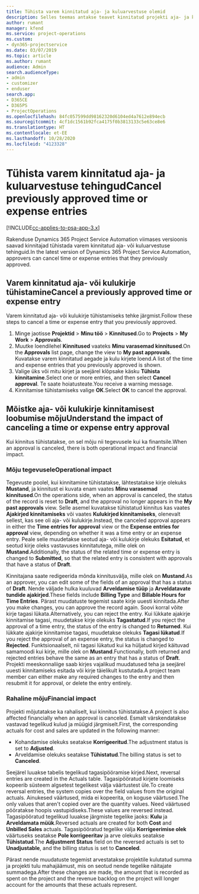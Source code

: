 ```yaml
---
title: Tühista varem kinnitatud aja- ja kuluarvestuse olemid
description: Selles teemas antakse teavet kinnitatud projekti aja- ja kuluarvestuse tehingute tühistamise kohta.
author: rumant
manager: kfend
ms.service: project-operations
ms.custom:
- dyn365-projectservice
ms.date: 03/07/2019
ms.topic: article
ms.author: rumant
audience: Admin
search.audienceType:
- admin
- customizer
- enduser
search.app:
- D365CE
- D365PS
- ProjectOperations
ms.openlocfilehash: 84fc057599dd98162320d6104ed4a7612e894ecb
ms.sourcegitcommit: 4cf1dc1561b92fca4175f0b3813133c5e63ce8e6
ms.translationtype: HT
ms.contentlocale: et-EE
ms.lasthandoff: 10/28/2020
ms.locfileid: "4123328"
---
```

# <a name="cancel-previously-approved-time-or-expense-entries"></a><span data-ttu-id="ae2c7-103">Tühista varem kinnitatud aja- ja kuluarvestuse tehingud</span><span class="sxs-lookup"><span data-stu-id="ae2c7-103">Cancel previously approved time or expense entries</span></span>

[!INCLUDE[cc-applies-to-psa-app-3.x](../includes/cc-applies-to-psa-app-3x.md)]

<span data-ttu-id="ae2c7-104">Rakenduse Dynamics 365 Project Service Automation viimases versioonis saavad kinnitajad tühistada varem kinnitatud aja- või kuluarvestuse tehinguid.</span><span class="sxs-lookup"><span data-stu-id="ae2c7-104">In the latest version of Dynamics 365 Project Service Automation, approvers can cancel time or expense entries that they previously approved.</span></span>

## <a name="cancel-a-previously-approved-time-or-expense-entry"></a><span data-ttu-id="ae2c7-105">Varem kinnitatud aja- või kulukirje tühistamine</span><span class="sxs-lookup"><span data-stu-id="ae2c7-105">Cancel a previously approved time or expense entry</span></span>

<span data-ttu-id="ae2c7-106">Varem kinnitatud aja- või kulukirje tühistamiseks tehke järgmist.</span><span class="sxs-lookup"><span data-stu-id="ae2c7-106">Follow these steps to cancel a time or expense entry that you previously approved.</span></span>

1. <span data-ttu-id="ae2c7-107">Minge jaotisse **Projektid** \> **Minu töö** \> **Kinnitused**.</span><span class="sxs-lookup"><span data-stu-id="ae2c7-107">Go to **Projects** \> **My Work** \> **Approvals**.</span></span>
2. <span data-ttu-id="ae2c7-108">Muutke loendilehel **Kinnitused** vaateks **Minu varasemad kinnitused**.</span><span class="sxs-lookup"><span data-stu-id="ae2c7-108">On the **Approvals** list page, change the view to **My past approvals**.</span></span> <span data-ttu-id="ae2c7-109">Kuvatakse varem kinnitatud aegade ja kulu kirjete loend.</span><span class="sxs-lookup"><span data-stu-id="ae2c7-109">A list of the time and expense entries that you previously approved is shown.</span></span>
3. <span data-ttu-id="ae2c7-110">Valige üks või mitu kirjet ja seejärel klõpsake käsku **Tühista kinnitamine**.</span><span class="sxs-lookup"><span data-stu-id="ae2c7-110">Select one or more entries, and then select **Cancel approval**.</span></span> <span data-ttu-id="ae2c7-111">Te saate hoiatusteate.</span><span class="sxs-lookup"><span data-stu-id="ae2c7-111">You receive a warning message.</span></span>
4. <span data-ttu-id="ae2c7-112">Kinnitamise tühistamiseks valige **OK**.</span><span class="sxs-lookup"><span data-stu-id="ae2c7-112">Select **OK** to cancel the approval.</span></span>

## <a name="understand-the-impact-of-canceling-a-time-or-expense-entry-approval"></a><span data-ttu-id="ae2c7-113">Mõistke aja- või kulukirje kinnitamisest loobumise mõju</span><span class="sxs-lookup"><span data-stu-id="ae2c7-113">Understand the impact of canceling a time or expense entry approval</span></span>

<span data-ttu-id="ae2c7-114">Kui kinnitus tühistatakse, on sel mõju nii tegevusele kui ka finantsile.</span><span class="sxs-lookup"><span data-stu-id="ae2c7-114">When an approval is canceled, there is both operational impact and financial impact.</span></span>

### <a name="operational-impact"></a><span data-ttu-id="ae2c7-115">Mõju tegevusele</span><span class="sxs-lookup"><span data-stu-id="ae2c7-115">Operational impact</span></span>

<span data-ttu-id="ae2c7-116">Tegevuste poolel, kui kinnitamine tühistatakse, lähtestatakse kirje olekuks **Mustand**, ja kinnitust ei kuvata enam vaates **Minu varasemad kinnitused**.</span><span class="sxs-lookup"><span data-stu-id="ae2c7-116">On the operations side, when an approval is canceled, the status of the record is reset to **Draft**, and the approval no longer appears in the **My past approvals** view.</span></span> <span data-ttu-id="ae2c7-117">Selle asemel kuvatakse tühistatud kinnitus kas vaates **Ajakirjed kinnitamiseks** või vaates **Kulukirjed kinnitamiseks**, olenevalt sellest, kas see oli aja- või kulukirje.</span><span class="sxs-lookup"><span data-stu-id="ae2c7-117">Instead, the canceled approval appears in either the **Time entries for approval** view or the **Expense entries for approval** view, depending on whether it was a time entry or an expense entry.</span></span> <span data-ttu-id="ae2c7-118">Peale selle muudetakse seotud aja- või kulukirje olekuks **Esitatud**, et seotud kirje oleks vastavuses kinnitatutega, mille olek on **Mustand**.</span><span class="sxs-lookup"><span data-stu-id="ae2c7-118">Additionally, the status of the related time or expense entry is changed to **Submitted**, so that the related entry is consistent with approvals that have a status of **Draft**.</span></span>

<span data-ttu-id="ae2c7-119">Kinnitajana saate redigeerida mõnda kinnitusvälja, mille olek on **Mustand**.</span><span class="sxs-lookup"><span data-stu-id="ae2c7-119">As an approver, you can edit some of the fields of an approval that has a status of **Draft**.</span></span> <span data-ttu-id="ae2c7-120">Nende väljade hulka kuuluvad **Arveldamise tüüp** ja **Arveldatavate tundide ajakirjed**.</span><span class="sxs-lookup"><span data-stu-id="ae2c7-120">These fields include **Billing Type** and **Billable Hours for Time Entries**.</span></span> <span data-ttu-id="ae2c7-121">Pärast muudatuste tegemist saate kirje uuesti kinnitada.</span><span class="sxs-lookup"><span data-stu-id="ae2c7-121">After you make changes, you can approve the record again.</span></span> <span data-ttu-id="ae2c7-122">Soovi korral võite kirje tagasi lükata.</span><span class="sxs-lookup"><span data-stu-id="ae2c7-122">Alternatively, you can reject the entry.</span></span> <span data-ttu-id="ae2c7-123">Kui lükkate ajakirje kinnitamise tagasi, muudetakse kirje olekuks **Tagastatud**.</span><span class="sxs-lookup"><span data-stu-id="ae2c7-123">If you reject the approval of a time entry, the status of the entry is changed to **Returned**.</span></span> <span data-ttu-id="ae2c7-124">Kui lükkate ajakirje kinnitamise tagasi, muudetakse olekuks **Tagasi lükatud**.</span><span class="sxs-lookup"><span data-stu-id="ae2c7-124">If you reject the approval of an expense entry, the status is changed to **Rejected**.</span></span> <span data-ttu-id="ae2c7-125">Funktsionaalselt, nii tagasi lükatud kui ka hüljatud kirjed käituvad samamoodi kui kirje, mille olek on **Mustand**.</span><span class="sxs-lookup"><span data-stu-id="ae2c7-125">Functionally, both returned and rejected entries behave the same as an entry that has a status of **Draft**.</span></span> <span data-ttu-id="ae2c7-126">Projekti meeskonnaliige saab kirjes vajalikud muudatused teha ja seejärel uuesti kinnitamiseks esitada või kirje täielikult kustutada.</span><span class="sxs-lookup"><span data-stu-id="ae2c7-126">A project team member can either make any required changes to the entry and then resubmit it for approval, or delete the entry entirely.</span></span>

### <a name="financial-impact"></a><span data-ttu-id="ae2c7-127">Rahaline mõju</span><span class="sxs-lookup"><span data-stu-id="ae2c7-127">Financial impact</span></span>

<span data-ttu-id="ae2c7-128">Projekti mõjutatakse ka rahaliselt, kui kinnitus tühistatakse.</span><span class="sxs-lookup"><span data-stu-id="ae2c7-128">A project is also affected financially when an approval is canceled.</span></span> <span data-ttu-id="ae2c7-129">Esmalt värskendatakse vastavad tegelikud kulud ja müügid järgmiselt.</span><span class="sxs-lookup"><span data-stu-id="ae2c7-129">First, the corresponding actuals for cost and sales are updated in the following manner:</span></span>

- <span data-ttu-id="ae2c7-130">Kohandamise olekuks seatakse **Korrigeeritud**.</span><span class="sxs-lookup"><span data-stu-id="ae2c7-130">The adjustment status is set to **Adjusted**.</span></span>
- <span data-ttu-id="ae2c7-131">Arveldamise olekuks seatakse **Tühistatud**.</span><span class="sxs-lookup"><span data-stu-id="ae2c7-131">The billing status is set to **Canceled**.</span></span>

<span data-ttu-id="ae2c7-132">Seejärel luuakse tabelis tegelikud tagasipööramise kirjed.</span><span class="sxs-lookup"><span data-stu-id="ae2c7-132">Next, reversal entries are created in the Actuals table.</span></span> <span data-ttu-id="ae2c7-133">Tagasipööratud kirjete loomiseks kopeerib süsteem algsetest tegelikest välja väärtustest üle.</span><span class="sxs-lookup"><span data-stu-id="ae2c7-133">To create reversal entries, the system copies over the field values from the original actuals.</span></span> <span data-ttu-id="ae2c7-134">Ainukesed väärtused, mida ei kopeerita, on koguse väärtused.</span><span class="sxs-lookup"><span data-stu-id="ae2c7-134">The only values that aren't copied over are the quantity values.</span></span> <span data-ttu-id="ae2c7-135">Need väärtused pööratakse hoopis vastupidiseks.</span><span class="sxs-lookup"><span data-stu-id="ae2c7-135">These values are reversed instead.</span></span> <span data-ttu-id="ae2c7-136">Tagasipööratud tegelikud luuakse järgmiste tegelike jaoks: **Kulu** ja **Arveldamata müük**.</span><span class="sxs-lookup"><span data-stu-id="ae2c7-136">Reversed actuals are created for both **Cost** and **Unbilled Sales** actuals.</span></span> <span data-ttu-id="ae2c7-137">Tagasipööratud tegelike välja **Korrigeerimise olek** väärtuseks seatakse **Pole korrigeeritav** ja arve olekuks seatakse **Tühistatud**.</span><span class="sxs-lookup"><span data-stu-id="ae2c7-137">The **Adjustment Status** field on the reversed actuals is set to **Unadjustable**, and the billing status is set to **Canceled**.</span></span>

<span data-ttu-id="ae2c7-138">Pärast nende muudatuste tegemist arvestatakse projektile kulutatud summa ja projekti tulu mahajäämust, mis on seotud nende tegelike näitajate summadega.</span><span class="sxs-lookup"><span data-stu-id="ae2c7-138">After these changes are made, the amount that is recorded as spent on the project and the revenue backlog on the project will longer account for the amounts that these actuals represent.</span></span>
